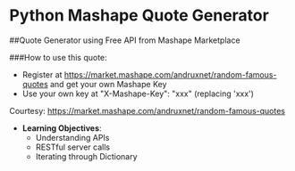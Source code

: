 # Python Mashape Quote Generator
##Quote Generator using Free API from Mashape Marketplace


###How to use this quote:

* Register at https://market.mashape.com/andruxnet/random-famous-quotes and get your own Mashape Key
* Use your own key at "X-Mashape-Key": "xxx" (replacing 'xxx')


Courtesy: https://market.mashape.com/andruxnet/random-famous-quotes

* **Learning Objectives**:
  * Understanding APIs
  * RESTful server calls
  * Iterating through Dictionary
